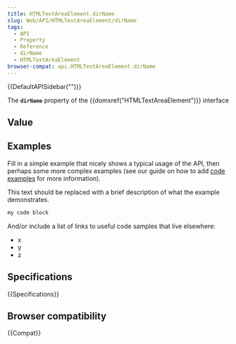 ```yaml
---
title: HTMLTextAreaElement.dirName
slug: Web/API/HTMLTextAreaElement/dirName
tags:
  - API
  - Property
  - Reference
  - dirName
  - HTMLTextAreaElement
browser-compat: api.HTMLTextAreaElement.dirName
---
```

{{DefaultAPISidebar("")}}

The **`dirName`** property of the {{domxref("HTMLTextAreaElement")}} interface 

## Value



## Examples

Fill in a simple example that nicely shows a typical usage of the API, then perhaps some more complex examples (see our guide on how to add [code examples](/en-US/docs/MDN/Contribute/Structures/Code_examples) for more information).

This text should be replaced with a brief description of what the example demonstrates.

```js
my code block
```

And/or include a list of links to useful code samples that live elsewhere:

*   x
*   y
*   z

## Specifications

{{Specifications}}

## Browser compatibility

{{Compat}}



